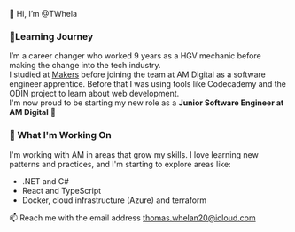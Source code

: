 👋 Hi, I’m @TWhela

### 🌱Learning Journey
I’m a career changer who worked 9 years as a HGV mechanic before making the change into the tech industry. <br>
I studied at [Makers](https://makers.tech) before joining the team at AM Digital as a software engineer apprentice. Before that I was using tools like Codecademy and the ODIN project to learn about web development. <br> 
I'm now proud to be starting my new role as a **Junior Software Engineer at AM Digital** 🎉

### 🔨 What I'm Working On
I'm working with AM in areas that grow my skills. I love learning new patterns and practices, and I'm starting to explore areas like:
- .NET and C#
- React and TypeScript
- Docker, cloud infrastructure (Azure) and terraform


📫 Reach me with the email address thomas.whelan20@icloud.com

